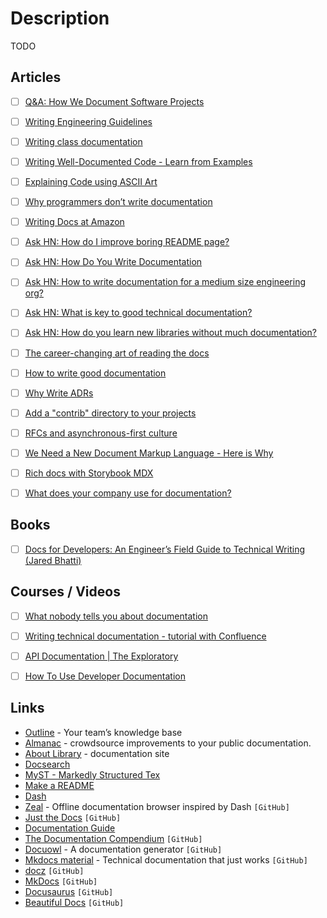 # Description

TODO


## Articles

- [ ] [Q&A: How We Document Software Projects](https://embeddedartistry.com/blog/2020/06/08/qa-how-we-document-software-projects/)
- [ ] [Writing Engineering Guidelines](https://dgryski.medium.com/writing-engineering-guidelines-24fdda53a3f0)
- [ ] [Writing class documentation](https://rant.gulbrandsen.priv.no/udoc/writing-class-documetation)
- [ ] [Writing Well-Documented Code - Learn from Examples](https://codecatalog.org/2021/09/04/well-documented-code.html)
- [ ] [Explaining Code using ASCII Art](https://blog.regehr.org/archives/1653)
- [ ] [Why programmers don’t write documentation](https://kislayverma.com/programming/why-programmers-dont-write-documentation/)
- [ ] [Writing Docs at Amazon](https://medium.com/@sib1013/writing-docs-at-amazon-e025808616bd)
- [ ] [Ask HN: How do I improve boring README page?](https://news.ycombinator.com/item?id=26537805)
- [ ] [Ask HN: How Do You Write Documentation](https://news.ycombinator.com/item?id=26446692)
- [ ] [Ask HN: How to write documentation for a medium size engineering org?](https://news.ycombinator.com/item?id=26334164)
- [ ] [Ask HN: What is key to good technical documentation?](https://news.ycombinator.com/item?id=20909783)
- [ ] [Ask HN: How do you learn new libraries without much documentation?](https://news.ycombinator.com/item?id=23800590)
- [ ] [The career-changing art of reading the docs](https://acloudguru.com/blog/engineering/the-career-changing-art-of-reading-the-docs)
- [ ] [How to write good documentation](https://victoria.dev/blog/how-to-write-good-documentation/)
- [ ] [Why Write ADRs](https://github.blog/2020-08-13-why-write-adrs/)
- [ ] [Add a "contrib" directory to your projects](https://drewdevault.com/2020/06/06/Add-a-contrib-directory.html)
- [ ] [RFCs and asynchronous-first culture](https://notes.eatonphil.com/rfcs-and-asynchronous-first-culture.html)
- [ ] [We Need a New Document Markup Language - Here is Why](https://dev.to/practicalprogramming/we-need-a-new-document-markup-language---here-is-why-5d4c)
- [ ] [Rich docs with Storybook MDX](https://medium.com/storybookjs/rich-docs-with-storybook-mdx-61bc145ae7bc)
- [ ] [What does your company use for documentation?](https://lobste.rs/s/6jc9qj/what_does_your_company_use_for)


## Books

- [ ] [Docs for Developers: An Engineer’s Field Guide to Technical Writing (Jared Bhatti)](https://www.amazon.com/Docs-Developers-Engineers-Technical-Writing/dp/1484272161)


## Courses / Videos

- [ ] [What nobody tells you about documentation](https://youtu.be/t4vKPhjcMZg)
- [ ] [Writing technical documentation - tutorial with Confluence](https://youtu.be/d6Cs11AZqV4)
- [ ] [API Documentation | The Exploratory](https://youtu.be/XNVo9WkCoak)
- [ ] [How To Use Developer Documentation](https://youtu.be/s1PLS3SQHQ0)


## Links

- [Outline](https://www.getoutline.com/) - Your team’s knowledge base
- [Almanac](https://get.almanac.io/for/public-documentation) - crowdsource improvements to your public documentation.
- [About Library](https://nyt-library-demo.herokuapp.com/) - documentation site
- [Docsearch](https://docsearch.algolia.com/)
- [MyST - Markedly Structured Tex](https://myst-parser.readthedocs.io/en/latest/)
- [Make a README](https://www.makeareadme.com/)
- [Dash](https://kapeli.com/dash)
- [Zeal](https://github.com/zealdocs/zeal) - Offline documentation browser inspired by Dash `[GitHub]`
- [Just the Docs](https://github.com/pmarsceill/just-the-docs) `[GitHub]`
- [Documentation Guide](https://www.writethedocs.org/guide/index.html)
- [The Documentation Compendium](https://github.com/kylelobo/The-Documentation-Compendium) `[GitHub]`
- [Docuowl](https://github.com/docuowl/docuowl) - A documentation generator `[GitHub]`
- [Mkdocs material](https://github.com/squidfunk/mkdocs-material) - Technical documentation that just works `[GitHub]`
- [docz](https://github.com/doczjs/docz) `[GitHub]`
- [MkDocs](https://github.com/mkdocs/mkdocs) `[GitHub]`
- [Docusaurus](https://github.com/facebook/docusaurus) `[GitHub]`
- [Beautiful Docs](https://github.com/PharkMillups/beautiful-docs) `[GitHub]`
